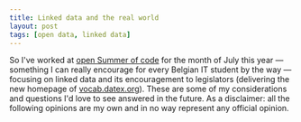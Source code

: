 ```yaml
---
title: Linked data and the real world
layout: post
tags: [open data, linked data]
---
```


So I've worked at [open Summer of code](http://2016.summerofcode.be) for the month of July this year — something I can really encourage for every Belgian IT student by the way — focusing on linked data and its encouragement to legislators (delivering the new homepage of [vocab.datex.org](http://vocab.datex.org)). These are some of my considerations and questions I'd love to see answered in the future. As a disclaimer: all the following opinions are my own and in no way represent any official opinion.

